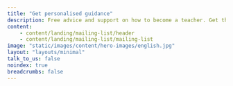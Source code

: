 ```yaml
---
title: "Get personalised guidance"
description: Free advice and support on how to become a teacher. Get the latest information sent straight to your inbox.
content:
    - content/landing/mailing-list/header
    - content/landing/mailing-list/mailing-list
image: "static/images/content/hero-images/english.jpg"
layout: "layouts/minimal"
talk_to_us: false
noindex: true
breadcrumbs: false
---
```

